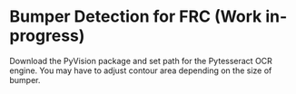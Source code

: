 # Bumper Detection for FRC (Work in-progress)

Download the PyVision package and set path for the Pytesseract OCR engine. You may have to adjust contour area depending on the size of bumper.

